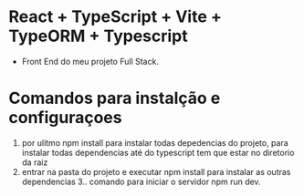# React + TypeScript + Vite + TypeORM + Typescript
- Front End do meu projeto Full Stack.

# Comandos para instalção e configuraçoes
1. por ulitmo npm install para instalar todas depedencias do projeto, para instalar todas dependencias até do typescript tem que estar no 
diretorio da raiz
2. entrar na pasta do projeto e executar npm install para instalar as outras dependencias
3.. comando para iniciar o servidor npm run dev.

   
